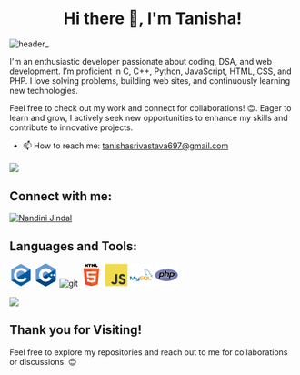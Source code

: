 <h1 align="center">Hi there 👋, I'm Tanisha!</h1>

![header_](https://media.licdn.com/dms/image/v2/D4D16AQHoqEmzwW4-0g/profile-displaybackgroundimage-shrink_200_800/profile-displaybackgroundimage-shrink_200_800/0/1683001554475?e=2147483647&v=beta&t=mHDn615-VNvbWOYAz8wbYJ4m2bcHNjip9bOutgFO5t0)

I'm an enthusiastic developer passionate about coding, DSA, and web development. I’m proficient in C, C++, Python, JavaScript, HTML, CSS, and PHP. I love solving problems, building web sites, and continuously learning new technologies.

Feel free to check out my work and connect for collaborations! 😊. Eager to learn and grow, I actively seek new opportunities to enhance my skills and contribute to innovative projects.


- 📫 How to reach me: [tanishasrivastava697@gmail.com](mailto:tanishasrivastava697@gmail.com)
  



<img align="center" src="https://user-images.githubusercontent.com/73097560/115834477-dbab4500-a447-11eb-908a-139a6edaec5c.gif"/>

## Connect with me:

<p align="left">
  <a href="https://www.linkedin.com/in/tanisha-srivastava-401825302/" target="_blank"><img src="https://raw.githubusercontent.com/rahuldkjain/github-profile-readme-generator/master/src/images/icons/Social/linked-in-alt.svg" alt="Nandini Jindal" height="30" width="40" /></a>
  
</p>



## Languages and Tools:

<p align="left">
  
  <img src="https://raw.githubusercontent.com/devicons/devicon/master/icons/c/c-original.svg" alt="c" width="40" height="40"/>
  <img src="https://raw.githubusercontent.com/devicons/devicon/master/icons/cplusplus/cplusplus-original.svg" alt="cplusplus" width="40" height="40"/>
  <img src="https://www.vectorlogo.zone/logos/git-scm/git-scm-icon.svg" alt="git" width="40" height="40"/>
  <img src="https://raw.githubusercontent.com/devicons/devicon/master/icons/html5/html5-original-wordmark.svg" alt="html5" width="40" height="40"/>
  <img src="https://raw.githubusercontent.com/devicons/devicon/master/icons/javascript/javascript-original.svg" alt="javascript" width="40" height="40"/>
  <img src="https://raw.githubusercontent.com/devicons/devicon/master/icons/mysql/mysql-original-wordmark.svg" alt="mysql" width="40" height="40"/>
  <img src="https://raw.githubusercontent.com/devicons/devicon/master/icons/php/php-original.svg" alt="php" width="40" height="40"/>
</p>

<img align="center" src="https://user-images.githubusercontent.com/73097560/115834477-dbab4500-a447-11eb-908a-139a6edaec5c.gif"/>


## Thank you for Visiting!

Feel free to explore my repositories and reach out to me for collaborations or discussions. 😊
